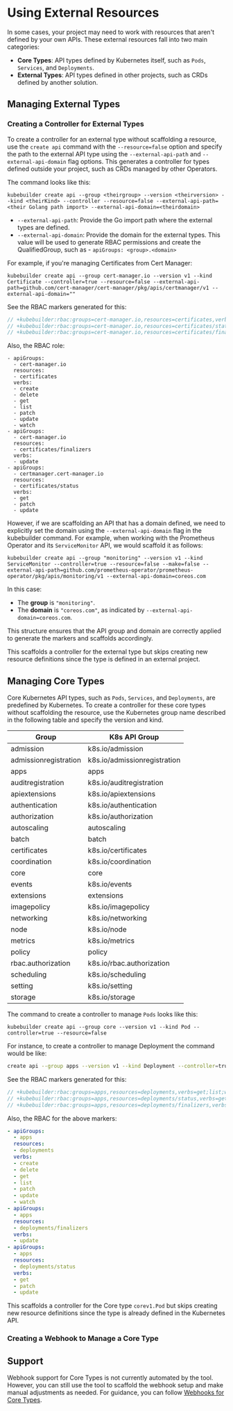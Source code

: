 # Using External Resources

In some cases, your project may need to work with resources that aren't defined by your own APIs.
These external resources fall into two main categories:

- **Core Types**: API types defined by Kubernetes itself, such as `Pods`, `Services`, and `Deployments`.
- **External Types**: API types defined in other projects, such as CRDs defined by another solution.

## Managing External Types

### Creating a Controller for External Types

To create a controller for an external type without scaffolding a resource,
use the `create api` command with the `--resource=false` option and specify the path to the
external API type using the `--external-api-path` and `--external-api-domain` flag options.
This generates a controller for types defined outside your project,
such as CRDs managed by other Operators.

The command looks like this:

```shell
kubebuilder create api --group <theirgroup> --version <theirversion> --kind <theirKind> --controller --resource=false --external-api-path=<their Golang path import> --external-api-domain=<theirdomain>
```

- `--external-api-path`: Provide the Go import path where the external types are defined.
- `--external-api-domain`:  Provide the domain for the external types. This value will be used to generate RBAC permissions and create the QualifiedGroup, such as - `apiGroups: <group>.<domain>`

For example, if you're managing Certificates from Cert Manager:

```shell
kubebuilder create api --group cert-manager.io --version v1 --kind Certificate --controller=true --resource=false --external-api-path=github.com/cert-manager/cert-manager/pkg/apis/certmanager/v1 --external-api-domain=""
```

See the RBAC markers generated for this:

```go
// +kubebuilder:rbac:groups=cert-manager.io,resources=certificates,verbs=get;list;watch;create;update;patch;delete
// +kubebuilder:rbac:groups=cert-manager.io,resources=certificates/status,verbs=get;update;patch
// +kubebuilder:rbac:groups=cert-manager.io,resources=certificates/finalizers,verbs=update
```

Also, the RBAC role:

```ymal
- apiGroups:
  - cert-manager.io
  resources:
  - certificates
  verbs:
  - create
  - delete
  - get
  - list
  - patch
  - update
  - watch
- apiGroups:
  - cert-manager.io
  resources:
  - certificates/finalizers
  verbs:
  - update
- apiGroups:
  - certmanager.cert-manager.io
  resources:
  - certificates/status
  verbs:
  - get
  - patch
  - update
```

However, if we are scaffolding an API that has a domain defined, we need to explicitly set the domain using the `--external-api-domain`
flag in the kubebuilder command. For example, when working with the Prometheus Operator and its `ServiceMonitor` API,
we would scaffold it as follows:

```shell
kubebuilder create api --group "monitoring" --version v1 --kind ServiceMonitor --controller=true --resource=false --make=false --external-api-path=github.com/prometheus-operator/prometheus-operator/pkg/apis/monitoring/v1 --external-api-domain=coreos.com
```

In this case:

- The **group** is `"monitoring"`.
- The **domain** is `"coreos.com"`, as indicated by `--external-api-domain=coreos.com`.

This structure ensures that the API group and domain are correctly applied to generate the markers and scaffolds accordingly.

This scaffolds a controller for the external type but skips creating new resource
definitions since the type is defined in an external project.

## Managing Core Types

Core Kubernetes API types, such as `Pods`, `Services`, and `Deployments`, are predefined by Kubernetes.
To create a controller for these core types without scaffolding the resource,
use the Kubernetes group name described in the following
table and specify the version and kind.

| Group                    | K8s API Group            |
|---------------------------|------------------------------------|
| admission                 | k8s.io/admission                  |
| admissionregistration      | k8s.io/admissionregistration      |
| apps                      | apps                              |
| auditregistration          | k8s.io/auditregistration          |
| apiextensions              | k8s.io/apiextensions              |
| authentication             | k8s.io/authentication             |
| authorization              | k8s.io/authorization              |
| autoscaling                | autoscaling                       |
| batch                     | batch                             |
| certificates               | k8s.io/certificates               |
| coordination               | k8s.io/coordination               |
| core                      | core                              |
| events                    | k8s.io/events                     |
| extensions                | extensions                        |
| imagepolicy               | k8s.io/imagepolicy                |
| networking                | k8s.io/networking                 |
| node                      | k8s.io/node                       |
| metrics                   | k8s.io/metrics                    |
| policy                    | policy                            |
| rbac.authorization        | k8s.io/rbac.authorization         |
| scheduling                | k8s.io/scheduling                 |
| setting                   | k8s.io/setting                    |
| storage                   | k8s.io/storage                    |

The command to create a controller to manage `Pods` looks like this:

```shell
kubebuilder create api --group core --version v1 --kind Pod --controller=true --resource=false
```

For instance, to create a controller to manage Deployment the command would be like:

```sh
create api --group apps --version v1 --kind Deployment --controller=true --resource=false
```

See the RBAC markers generated for this:

```go
// +kubebuilder:rbac:groups=apps,resources=deployments,verbs=get;list;watch;create;update;patch;delete
// +kubebuilder:rbac:groups=apps,resources=deployments/status,verbs=get;update;patch
// +kubebuilder:rbac:groups=apps,resources=deployments/finalizers,verbs=update
```

Also, the RBAC for the above markers:

```yaml
- apiGroups:
  - apps
  resources:
  - deployments
  verbs:
  - create
  - delete
  - get
  - list
  - patch
  - update
  - watch
- apiGroups:
  - apps
  resources:
  - deployments/finalizers
  verbs:
  - update
- apiGroups:
  - apps
  resources:
  - deployments/status
  verbs:
  - get
  - patch
  - update
```

This scaffolds a controller for the Core type `corev1.Pod` but skips creating new resource
definitions since the type is already defined in the Kubernetes API.

### Creating a Webhook to Manage a Core Type

<aside>
<H1> Support </H1>

Webhook support for Core Types is not currently automated by the tool. However, you can still use the tool to scaffold the webhook setup and make manual adjustments as needed. For guidance, you can follow [Webhooks for Core Types][webhook-for-core-types].

</aside>

[webhook-for-core-types]: ./webhook-for-core-types.md
